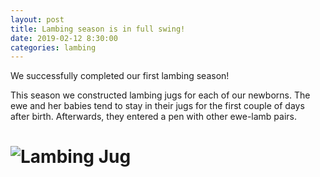 ```yaml
---
layout: post
title: Lambing season is in full swing!
date: 2019-02-12 8:30:00
categories: lambing
---
```


We successfully completed our first lambing season! 

This season we constructed lambing jugs for each of our newborns. The ewe and her babies tend to stay in their jugs for the first couple of days after birth. Afterwards, they entered a pen with other ewe-lamb pairs. 

# ![Lambing Jug](/static/img/jug.jpg)

